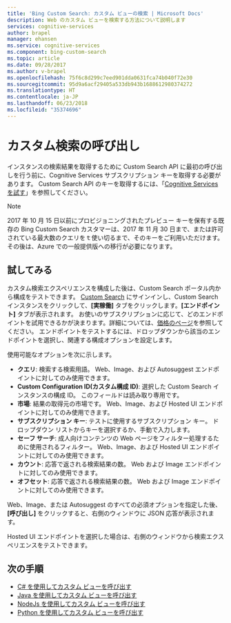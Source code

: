 ```yaml
---
title: 'Bing Custom Search: カスタム ビューの検索 | Microsoft Docs'
description: Web のカスタム ビューを検索する方法について説明します
services: cognitive-services
author: brapel
manager: ehansen
ms.service: cognitive-services
ms.component: bing-custom-search
ms.topic: article
ms.date: 09/28/2017
ms.author: v-brapel
ms.openlocfilehash: 75f6c8d299c7eed901dda0631fca74b040f72e30
ms.sourcegitcommit: 95d9a6acf29405a533db943b1688612980374272
ms.translationtype: HT
ms.contentlocale: ja-JP
ms.lasthandoff: 06/23/2018
ms.locfileid: "35374696"
---
```

# <a name="call-your-custom-search"></a>カスタム検索の呼び出し
インスタンスの検索結果を取得するために Custom Search API に最初の呼び出しを行う前に、Cognitive Services サブスクリプション キーを取得する必要があります。 Custom Search API のキーを取得するには、「[Cognitive Services を試す](https://azure.microsoft.com/try/cognitive-services/?api=bing-custom-search)」を参照してください。

> [!NOTE]
> 2017 年 10 月 15 日以前にプロビジョニングされたプレビュー キーを保有する既存の Bing Custom Search カスタマーは、2017 年 11 月 30 日まで、または許可されている最大数のクエリをｔ使い切るまで、そのキーをご利用いただけます。 その後は、Azure での一般提供版への移行が必要になります。

## <a name="try-it-out"></a>試してみる
カスタム検索エクスペリエンスを構成した後は、Custom Search ポータル内から構成をテストできます。 [Custom Search](https://customsearch.ai) にサインインし、Custom Search インスタンスをクリックして、**[実稼働]** タブをクリックします。**[エンドポイント]** タブが表示されます。 お使いのサブスクリプションに応じて、どのエンドポイントを試用できるかが決まります。詳細については、[価格のページ](https://azure.microsoft.com/pricing/details/cognitive-services/bing-custom-search/)を参照してください。 エンドポイントをテストするには、ドロップダウンから該当のエンドポイントを選択し、関連する構成オプションを設定します。 

使用可能なオプションを次に示します。

- **クエリ**: 検索する検索用語。 Web、Image、および Autosuggest エンドポイントに対してのみ使用できます。
- **Custom Configuration ID\(カスタム構成 ID\)**: 選択した Custom Search インスタンスの構成 ID。 このフィールドは読み取り専用です。
- **市場**: 結果の取得元の市場です。 Web、Image、および Hosted UI エンドポイントに対してのみ使用できます。
- **サブスクリプション キー**: テストに使用するサブスクリプション キー。 ドロップダウン リストからキーを選択するか、手動で入力します。
- **セーフ サーチ**: 成人向けコンテンツの Web ページをフィルター処理するために使用されるフィルター。 Web、Image、および Hosted UI エンドポイントに対してのみ使用できます。
- **カウント**: 応答で返される検索結果の数。 Web および Image エンドポイントに対してのみ使用できます。
- **オフセット**: 応答で返される検索結果の数。 Web および Image エンドポイントに対してのみ使用できます。

Web、Image、または Autosuggest のすべての必須オプションを指定した後、**[呼び出し]** をクリックすると、右側のウィンドウに JSON 応答が表示されます。 

Hosted UI エンドポイントを選択した場合は、右側のウィンドウから検索エクスペリエンスをテストできます。

## <a name="next-steps"></a>次の手順
- [C# を使用してカスタム ビューを呼び出す](./call-endpoint-csharp.md)
- [Java を使用してカスタム ビューを呼び出す](./call-endpoint-java.md)
- [NodeJs を使用してカスタム ビューを呼び出す](./call-endpoint-nodejs.md)
- [Python を使用してカスタム ビューを呼び出す](./call-endpoint-python.md)